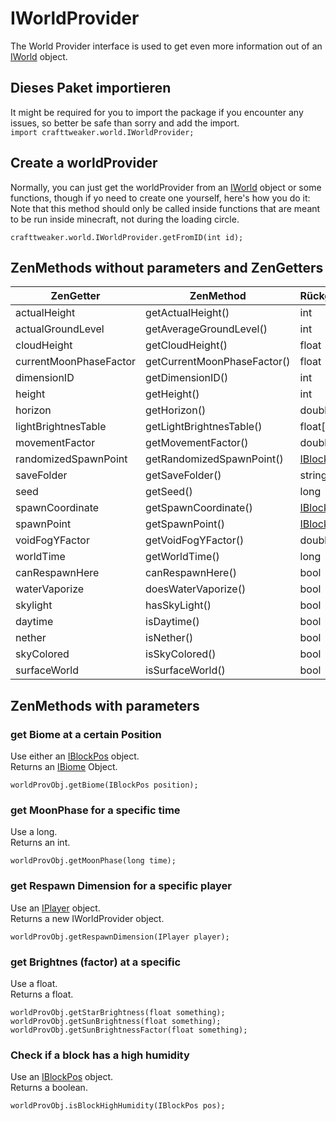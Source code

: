 # IWorldProvider

The World Provider interface is used to get even more information out of an [IWorld](/Vanilla/World/IWorld/) object.

## Dieses Paket importieren

It might be required for you to import the package if you encounter any issues, so better be safe than sorry and add the import.  
`import crafttweaker.world.IWorldProvider;`

## Create a worldProvider

Normally, you can just get the worldProvider from an [IWorld](/Vanilla/World/IWorld/) object or some functions, though if yo need to create one yourself, here's how you do it:  
Note that this method should only be called inside functions that are meant to be run inside minecraft, not during the loading circle.

    crafttweaker.world.IWorldProvider.getFromID(int id);
    

## ZenMethods without parameters and ZenGetters

| ZenGetter              | ZenMethod                   | Rückgabetyp                            |
| ---------------------- | --------------------------- | -------------------------------------- |
| actualHeight           | getActualHeight()           | int                                    |
| actualGroundLevel      | getAverageGroundLevel()     | int                                    |
| cloudHeight            | getCloudHeight()            | float                                  |
| currentMoonPhaseFactor | getCurrentMoonPhaseFactor() | float                                  |
| dimensionID            | getDimensionID()            | int                                    |
| height                 | getHeight()                 | int                                    |
| horizon                | getHorizon()                | double                                 |
| lightBrightnesTable    | getLightBrightnesTable()    | float[]                                |
| movementFactor         | getMovementFactor()         | double                                 |
| randomizedSpawnPoint   | getRandomizedSpawnPoint()   | [IBlockPos](/Vanilla/World/IBlockPos/) |
| saveFolder             | getSaveFolder()             | string                                 |
| seed                   | getSeed()                   | long                                   |
| spawnCoordinate        | getSpawnCoordinate()        | [IBlockPos](/Vanilla/World/IBlockPos/) |
| spawnPoint             | getSpawnPoint()             | [IBlockPos](/Vanilla/World/IBlockPos/) |
| voidFogYFactor         | getVoidFogYFactor()         | double                                 |
| worldTime              | getWorldTime()              | long                                   |
| canRespawnHere         | canRespawnHere()            | bool                                   |
| waterVaporize          | doesWaterVaporize()         | bool                                   |
| skylight               | hasSkyLight()               | bool                                   |
| daytime                | isDaytime()                 | bool                                   |
| nether                 | isNether()                  | bool                                   |
| skyColored             | isSkyColored()              | bool                                   |
| surfaceWorld           | isSurfaceWorld()            | bool                                   |

## ZenMethods with parameters

### get Biome at a certain Position

Use either an [IBlockPos](/Vanilla/World/IBlockPos/) object.  
Returns an [IBiome](/Vanilla/Biomes/IBiome/) Object.

    worldProvObj.getBiome(IBlockPos position);
    

### get MoonPhase for a specific time

Use a long.  
Returns an int.

    worldProvObj.getMoonPhase(long time);
    

### get Respawn Dimension for a specific player

Use an [IPlayer](/Vanilla/Players/IPlayer/) object.  
Returns a new IWorldProvider object.

    worldProvObj.getRespawnDimension(IPlayer player);
    

### get Brightnes (factor) at a specific

Use a float.  
Returns a float.

    worldProvObj.getStarBrightness(float something);
    worldProvObj.getSunBrightness(float something);
    worldProvObj.getSunBrightnessFactor(float something);
    

### Check if a block has a high humidity

Use an [IBlockPos](/Vanilla/World/IBlockPos/) object.  
Returns a boolean.

    worldProvObj.isBlockHighHumidity(IBlockPos pos);